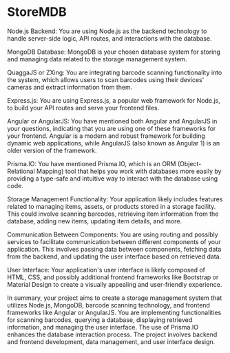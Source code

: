 # StoreMDB
Node.js Backend: You are using Node.js as the backend technology to handle server-side logic, API routes, and interactions with the database.

MongoDB Database: MongoDB is your chosen database system for storing and managing data related to the storage management system.

QuaggaJS or ZXing: You are integrating barcode scanning functionality into the system, which allows users to scan barcodes using their devices' cameras and extract information from them.

Express.js: You are using Express.js, a popular web framework for Node.js, to build your API routes and serve your frontend files.

Angular or AngularJS: You have mentioned both Angular and AngularJS in your questions, indicating that you are using one of these frameworks for your frontend. Angular is a modern and robust framework for building dynamic web applications, while AngularJS (also known as Angular 1) is an older version of the framework.

Prisma.IO: You have mentioned Prisma.IO, which is an ORM (Object-Relational Mapping) tool that helps you work with databases more easily by providing a type-safe and intuitive way to interact with the database using code.

Storage Management Functionality: Your application likely includes features related to managing items, assets, or products stored in a storage facility. This could involve scanning barcodes, retrieving item information from the database, adding new items, updating item details, and more.

Communication Between Components: You are using routing and possibly services to facilitate communication between different components of your application. This involves passing data between components, fetching data from the backend, and updating the user interface based on retrieved data.

User Interface: Your application's user interface is likely composed of HTML, CSS, and possibly additional frontend frameworks like Bootstrap or Material Design to create a visually appealing and user-friendly experience.

In summary, your project aims to create a storage management system that utilizes Node.js, MongoDB, barcode scanning technology, and frontend frameworks like Angular or AngularJS. You are implementing functionalities for scanning barcodes, querying a database, displaying retrieved information, and managing the user interface. The use of Prisma.IO enhances the database interaction process. The project involves backend and frontend development, data management, and user interface design.